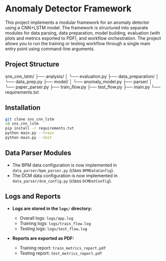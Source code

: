 # Anomaly Detector Framework

This project implements a modular framework for an anomaly detector using a CNN+LSTM model. The framework is structured into separate modules for data parsing, data preparation, model building, evaluation (with plots and metrics exported to PDF), and workflow orchestration. The project allows you to run the training or testing workflow through a single main entry point using command-line arguments.

## Project Structure

sns_cnn_lstm/ ├── analysis/ │ └── evaluation.py ├── data_preparation/ │ └── data_prep.py ├── model/ │ └── anomaly_model.py ├── parser/ │ └── paper_parser.py ├── train_flow.py ├── test_flow.py ├── main.py └── requirements.txt


## Installation

   ```bash
   git clone sns_cnn_lstm
   cd sns_cnn_lstm
   pip install -r requirements.txt
   python main.py --train
   python main.py --test
   ```

## Data Parser Modules

- The BPM data configuration is now implemented in `data_parser/bpm_parser.py` (class `BPMDataConfig`).
- The DCM data configuration is now implemented in `data_parser/dcm_config.py` (class `DCMDatConfig`).


## Logs and Reports 

- **Logs are stored in the `logs/` directory:**
  - Overall logs: `logs/app.log`
  - Training logs: `logs/train_flow.log`
  - Testing logs: `logs/test_flow.log`

- **Reports are exported as PDF:**
  - Training report: `train_metrics_report.pdf`
  - Testing report: `test_metrics_report.pdf`
